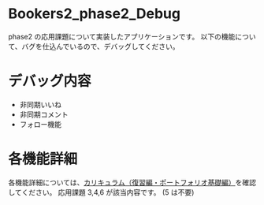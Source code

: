 # Bookers2_phase2_Debug

phase2 の応用課題について実装したアプリケーションです。
以下の機能について、バグを仕込んでいるので、デバッグしてください。

# デバッグ内容

- 非同期いいね
- 非同期コメント
- フォロー機能

# 各機能詳細

各機能詳細については、[カリキュラム（復習編・ポートフォリオ基礎編）](https://web-camp.online/lesson/curriculums/250/chapters/115)を確認してください。
応用課題 3,4,6 が該当内容です。 (5 は不要)
